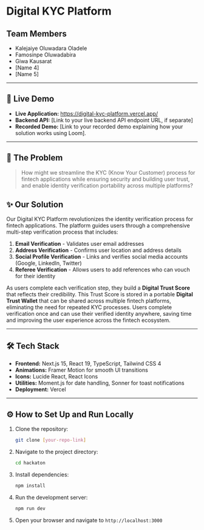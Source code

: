 # Digital KYC Platform

## Team Members

- Kalejaiye Oluwadara Oladele
- Famosinpe Oluwadabira
- Giwa Kausarat
- [Name 4]
- [Name 5]

---

## 🚀 Live Demo

- **Live Application:** https://digital-kyc-platform.vercel.app/
- **Backend API:** [Link to your live backend API endpoint URL, if separate]
- **Recorded Demo:** [Link to your recorded demo explaining how your solution works using Loom].

---

## 🎯 The Problem

> How might we streamline the KYC (Know Your Customer) process for fintech applications while ensuring security and building user trust, and enable identity verification portability across multiple platforms?

## ✨ Our Solution

Our Digital KYC Platform revolutionizes the identity verification process for fintech applications. The platform guides users through a comprehensive multi-step verification process that includes:

1. **Email Verification** - Validates user email addresses
2. **Address Verification** - Confirms user location and address details
3. **Social Profile Verification** - Links and verifies social media accounts (Google, LinkedIn, Twitter)
4. **Referee Verification** - Allows users to add references who can vouch for their identity

As users complete each verification step, they build a **Digital Trust Score** that reflects their credibility. This Trust Score is stored in a portable **Digital Trust Wallet** that can be shared across multiple fintech platforms, eliminating the need for repeated KYC processes. Users complete verification once and can use their verified identity anywhere, saving time and improving the user experience across the fintech ecosystem.

---

## 🛠️ Tech Stack

- **Frontend:** Next.js 15, React 19, TypeScript, Tailwind CSS 4
- **Animations:** Framer Motion for smooth UI transitions
- **Icons:** Lucide React, React Icons
- **Utilities:** Moment.js for date handling, Sonner for toast notifications
- **Deployment:** Vercel

---

## ⚙️ How to Set Up and Run Locally

1.  Clone the repository:
    ```bash
    git clone [your-repo-link]
    ```
2.  Navigate to the project directory:
    ```bash
    cd hackaton
    ```
3.  Install dependencies:
    ```bash
    npm install
    ```
4.  Run the development server:
    ```bash
    npm run dev
    ```
5.  Open your browser and navigate to `http://localhost:3000`
